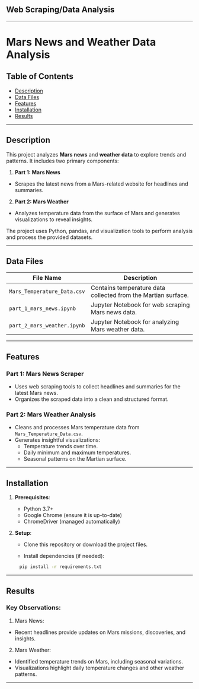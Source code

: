 ## Web Scraping/Data Analysis
---
# Mars News and Weather Data Analysis

## Table of Contents
- [Description](#description)
- [Data Files](#data-files)
- [Features](#features)
- [Installation](#installation)
- [Results](#results)

---

## Description

This project analyzes **Mars news** and **weather data** to explore trends and patterns. It includes two primary components:
1. **Part 1: Mars News** 
  - Scrapes the latest news from a Mars-related website for headlines and summaries.
2. **Part 2: Mars Weather** 
  - Analyzes temperature data from the surface of Mars and generates visualizations to reveal insights.

The project uses Python, pandas, and visualization tools to perform analysis and process the provided datasets.

---

## Data Files

| File Name                   | Description                                                   |
|-----------------------------|---------------------------------------------------------------|
| `Mars_Temperature_Data.csv` | Contains temperature data collected from the Martian surface. |
| `part_1_mars_news.ipynb`    | Jupyter Notebook for web scraping Mars news data.             |
| `part_2_mars_weather.ipynb` | Jupyter Notebook for analyzing Mars weather data.             |

---

## Features

### Part 1: Mars News Scraper
- Uses web scraping tools to collect headlines and summaries for the latest Mars news.
- Organizes the scraped data into a clean and structured format.

### Part 2: Mars Weather Analysis
- Cleans and processes Mars temperature data from `Mars_Temperature_Data.csv`.
- Generates insightful visualizations:
  - Temperature trends over time.
  - Daily minimum and maximum temperatures.
  - Seasonal patterns on the Martian surface.

---

## Installation

1. **Prerequisites**:
     - Python 3.7+
     - Google Chrome (ensure it is up-to-date)
     - ChromeDriver (managed automatically)

2. **Setup**:
   - Clone this repository or download the project files.
     
   - Install dependencies (if needed):
```bash
     pip install -r requirements.txt
```
---

## Results

### Key Observations:

1.	Mars News:
  - Recent headlines provide updates on Mars missions, discoveries, and insights.
2.	Mars Weather:
  - Identified temperature trends on Mars, including seasonal variations.
  - Visualizations highlight daily temperature changes and other weather patterns.
---